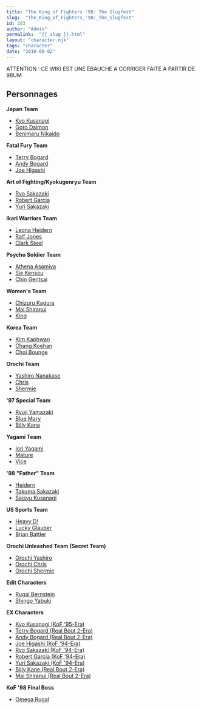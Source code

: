 ```yaml
---
title: "The King of Fighters '98: The Slugfest"
slug:  "The_King_of_Fighters_'98:_The_Slugfest"
id: 203
author: "Admin"
permalink:  "{{ slug }}.html"
layout: "character.njk"
tags: "character"
date: "2010-08-02"
---
```


ATTENTION : CE WIKI EST UNE ÉBAUCHE A CORRIGER FAITE A PARTIR DE 98UM

## Personnages

**Japan Team**

- [Kyo Kusanagi](Kyo_Kusanagi_(KoF_'98) "wikilink")
- [Goro Daimon](Goro_Daimon_(KoF_'98) "wikilink")
- [Benimaru Nikaido](Benimaru_Nikaido_(KoF_'98) "wikilink")

**Fatal Fury Team**

- [Terry Bogard](Terry_Bogard_(KoF_'98) "wikilink")
- [Andy Bogard](Andy_Bogard_(KoF_'98) "wikilink")
- [Joe Higashi](Joe_Higashi_(KoF_'98) "wikilink")

**Art of Fighting/Kyokugenryu Team**

- [Ryo Sakazaki](Ryo_Sakazaki_(KoF_'98) "wikilink")
- [Robert Garcia](Robert_Garcia_(KoF_'98) "wikilink")
- [Yuri Sakazaki](Yuri_Sakazaki_(KoF_'98) "wikilink")

**Ikari Warriors Team**

- [Leona Heidern](Leona_Heidern_(KoF_'98) "wikilink")
- [Ralf Jones](Ralf_Jones_(KoF_'98) "wikilink")
- [Clark Steel](Clark_Steele_(KoF_'98) "wikilink")

**Psycho Soldier Team**

- [Athena Asamiya](Athena_Asamiya_(KoF_'98) "wikilink")
- [Sie Kensou](Sie_Kensou_(KoF_'98) "wikilink")
- [Chin Gentsai](Chin_Gentsai_(KoF_'98) "wikilink")

**Women's Team**

- [Chizuru Kagura](Chizuru_Kagura_(KoF_'98) "wikilink")
- [Mai Shiranui](Mai_Shiranui_(KoF_'98) "wikilink")
- [King](King_(KoF_'98) "wikilink")

**Korea Team**

- [Kim Kaphwan](Kim_Kaphwan_(KoF_'98) "wikilink")
- [Chang Koehan](Chang_Koehan_(KoF_'98) "wikilink")
- [Choi Bounge](Choi_Bounge_(KoF_'98) "wikilink")

**Orochi Team**

- [Yashiro Nanakase](Yashiro_Nanakase_(KoF_'98) "wikilink")
- [Chris](Chris_(KoF_'98) "wikilink")
- [Shermie](Shermie_(KoF_'98) "wikilink")

**'97 Special Team**

- [Ryuji Yamazaki](Ryuji_Yamazaki_(KoF_'98) "wikilink")
- [Blue Mary](Blue_Mary_(KoF_'98) "wikilink")
- [Billy Kane](Billy_Kane_(KoF_'98) "wikilink")

**Yagami Team**

- [Iori Yagami](Iori_Yagami_(KoF_'98) "wikilink")
- [Mature](Mature_(KoF_'98) "wikilink")
- [Vice](Vice_(KoF_'98) "wikilink")

**'98 "Father" Team**

- [Heidern](Heidern_(KoF_'98) "wikilink")
- [Takuma Sakazaki](Takuma_Sakazaki_(KoF_'98) "wikilink")
- [Saisyu Kusanagi](Saisyu_Kusanagi_(KoF_'98) "wikilink")

**US Sports Team**

- [Heavy D!](Heavy_D!_(KoF_'98) "wikilink")
- [Lucky Glauber](Lucky_Glauber_(KoF_'98) "wikilink")
- [Brian Battler](Brian_Battler_(KoF_'98) "wikilink")

**Orochi Unleashed Team (Secret Team)**

- [Orochi Yashiro](Orochi_Yashiro_(KoF_'98) "wikilink")
- [Orochi Chris](Orochi_Chris_(KoF_'98) "wikilink")
- [Orochi Shermie](Orochi_Shermie_(KoF_'98) "wikilink")

**Edit Characters**

- [Rugal Bernstein](Rugal_Bernstein_(KoF_'98) "wikilink")
- [Shingo Yabuki](Shingo_Yabuki_(KoF_'98) "wikilink")

**EX Characters**

- [Kyo Kusanagi (KoF
  '95-Era)](Kyo_Kusanagi_(KoF_'95-Era)_(KoF_'98) "wikilink")
- [Terry Bogard (Real Bout
  2-Era)](Terry_Bogard_(Real_Bout_2-Era)_(KoF_'98) "wikilink")
- [Andy Bogard (Real Bout
  2-Era)](Andy_Bogard_(Real_Bout_2_Era)_(KoF_'98) "wikilink")
- [Joe Higashi (KoF
  '94-Era)](Joe_Higashi_(KoF_'94-Era)_(KoF_'98) "wikilink")
- [Ryo Sakazaki (KoF
  '94-Era)](Ryo_Sakazaki_(KoF_'94-Era)_(KoF_'98) "wikilink")
- [Robert Garcia (KoF
  '94-Era)](Robert_Garcia_(KoF_'94-Era)_(KoF_'98) "wikilink")
- [Yuri Sakazaki (KoF
  '94-Era)](Yuri_Sakazaki_(KoF_'94-Era)_(KoF_'98) "wikilink")
- [Billy Kane (Real Bout
  2-Era)](Billy_Kane_(Real_Bout_2-Era)_(KoF_'98) "wikilink")
- [Mai Shiranui (Real Bout
  2-Era)](Mai_Shiranui_(Real_Bout_2-Era)_(KoF_'98) "wikilink")

**KoF '98 Final Boss**

- [Omega Rugal](Omega_Rugal_(KoF_'98) "wikilink")
